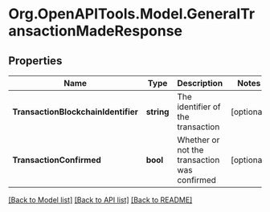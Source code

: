
# Org.OpenAPITools.Model.GeneralTransactionMadeResponse

## Properties

Name | Type | Description | Notes
------------ | ------------- | ------------- | -------------
**TransactionBlockchainIdentifier** | **string** | The identifier of the transaction | [optional] 
**TransactionConfirmed** | **bool** | Whether or not the transaction was confirmed | [optional] 

[[Back to Model list]](../README.md#documentation-for-models)
[[Back to API list]](../README.md#documentation-for-api-endpoints)
[[Back to README]](../README.md)

